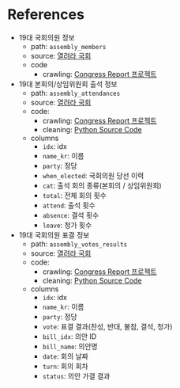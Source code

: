 References
==========

* 19대 국회의원 정보
    * path: `assembly_members`
    * source: [열려라 국회](http://watch.peoplepower21.org/)
    * code
        * crawling: [Congress Report 프로젝트](http://github.com/codeforseoul/congress-report)
* 19대 본회의/상임위원회 출석 정보
    * path: `assembly_attendances`
    * source: [열려라 국회](http://watch.peoplepower21.org/)
    * code:
        * crawling: [Congress Report 프로젝트](http://github.com/codeforseoul/congress-report)
        * cleaning: [Python Source Code](https://gist.github.com/hoony/6b9321fc280f9f716320)
    * columns
        * `idx`: idx
        * `name_kr`: 이름
        * `party`: 정당
        * `when_elected`: 국회의원 당선 이력
        * `cat`: 출석 회의 종류(본회의 / 상임위원회)
        * `total`: 전체 회의 횟수
        * `attend`: 출석 횟수
        * `absence`: 결석 횟수
        * `leave`: 청가 횟수
* 19대 국회의원 표결 정보
    * path: `assembly_votes_results`
    * source: [열려라 국회](http://watch.peoplepower21.org/)
    * code:
        * crawling: [Congress Report 프로젝트](http://github.com/codeforseoul/congress-report)
        * cleaning: [Python Source Code](https://gist.github.com/hoony/23d09ed44bbf4c3e262a)
    * columns
        * `idx`: idx
        * `name_kr`: 이름
        * `party`: 정당
        * `vote`: 표결 결과(찬성, 반대, 불참, 결석, 청가)
        * `bill_idx`: 의안 ID
        * `bill_name`: 의안명
        * `date`: 회의 날짜
        * `turn`: 회의 회차
        * `status`: 의안 가결 결과
